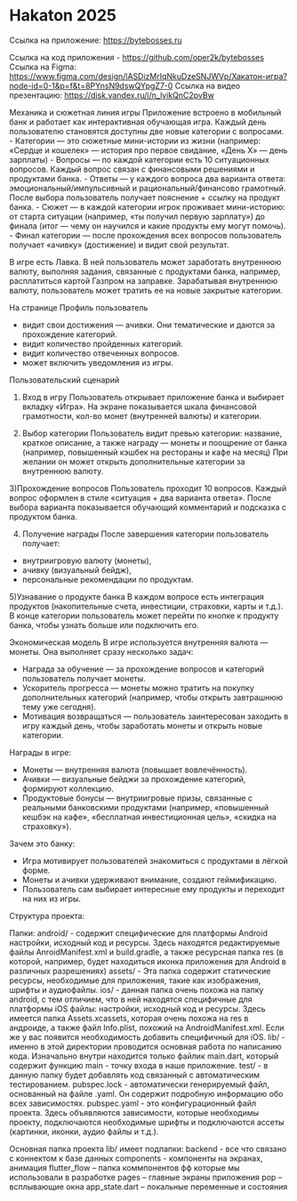 # Hakaton 2025

Ссылка на приложение:
https://bytebosses.ru



Ссылка на код приложения - https://github.com/oper2k/bytebosses
Ссылка на Figma: https://www.figma.com/design/lASDizMrIqNkuDzeSNJWVp/Хакатон-игра?node-id=0-1&p=f&t=8PYnsN9dswQYpgZ7-0
Ссылка на видео презентацию: https://disk.yandex.ru/i/n_lyikQnC2pvBw


Механика и сюжетная линия игры
Приложение встроено в мобильный банк и работает как интерактивная обучающая игра.
Каждый день пользователю становятся доступны две новые категории с вопросами.
- Категории — это сюжетные мини-истории из жизни (например: «Сердце и кошелек» — история про первое свидание, «День Х» — день зарплаты)
- Вопросы — по каждой категории есть 10 ситуационных вопросов. Каждый вопрос связан с финансовыми решениями и продуктами банка.
- Ответы — у каждого вопроса два варианта ответа: эмоциональный/импульсивный и рациональный/финансово грамотный. После выбора пользователь получает пояснение + ссылку на продукт банка.
- Сюжет — в каждой категории игрок проживает мини-историю: от старта ситуации (например, «ты получил первую зарплату») до финала (итог — чему он научился и какие продукты ему могут помочь).
- Финал категории — после прохождения всех вопросов пользователь получает «ачивку» (достижение) и видит свой результат.

В игре есть Лавка. В ней пользователь может заработать внутреннюю валюту, выполняя задания, связанные с продуктами банка, например, расплатиться картой Газпром на заправке. Зарабатывая внутреннюю валюту, пользователь может тратить ее на новые закрытые категории.

На странице Профиль пользователь 
- видит свои достижения — ачивки. Они тематические и даются за прохождение категорий.
- видит количество пройденных категорий.
- видит количество отвеченных вопросов.
- может включить уведомления из игры.


Пользовательский сценарий
1) Вход в игру
Пользователь открывает приложение банка и выбирает вкладку «Игра». На экране показывается шкала финансовой грамотности, кол-во монет (внутренней валюты) и категории.

2) Выбор категории
Пользователь видит превью категории: название, краткое описание, а также награду — монеты и поощрение от банка (например, повышенный кэшбек на рестораны и кафе на месяц)
При желании он может открыть дополнительные категории за внутреннюю валюту.

3)Прохождение вопросов
Пользователь проходит 10 вопросов.
Каждый вопрос оформлен в стиле «ситуация + два варианта ответа».
После выбора варианта показывается обучающий комментарий и подсказка с продуктом банка.

4) Получение награды
После завершения категории пользователь получает:
- внутриигровую валюту (монеты),
- ачивку (визуальный бейдж),
- персональные рекомендации по продуктам.

5)Узнавание о продукте банка
В каждом вопросе есть интеграция продуктов (накопительные счета, инвестиции, страховки, карты и т.д.).
В конце категории пользователь может перейти по кнопке к продукту банка, чтобы узнать больше или подключить его.

Экономическая модель
В игре используется внутренняя валюта — монеты.
Она выполняет сразу несколько задач:
- Награда за обучение — за прохождение вопросов и категорий пользователь получает монеты.
- Ускоритель прогресса — монеты можно тратить на покупку дополнительных категорий (например, чтобы открыть завтрашнюю тему уже сегодня).
- Мотивация возвращаться — пользователь заинтересован заходить в игру каждый день, чтобы заработать монеты и открыть новые категории.

Награды в игре:
- Монеты — внутренняя валюта (повышает вовлечённость).
- Ачивки — визуальные бейджи за прохождение категорий, формируют коллекцию.
- Продуктовые бонусы — внутриигровые призы, связанные с реальными банковскими продуктами (например, «повышенный кешбэк на кафе», «бесплатная инвестиционная цель», «скидка на страховку»).

Зачем это банку:
- Игра мотивирует пользователей знакомиться с продуктами в лёгкой форме.
- Монеты и ачивки удерживают внимание, создают геймификацию.
- Пользователь сам выбирает интересные ему продукты и переходит на них из игры.



Структура проекта:

Папки:
android/ - содержит специфические для платформы Android настройки, исходный код и ресурсы. Здесь находятся редактируемые файлы AnroidManifest.xml и build.gradle, а также ресурсная папка res (в которой, например, будет находиться иконка приложения для Android в различных разрешениях)
assets/ -  Эта папка содержит статические ресурсы, необходимые для приложения, такие как изображения, шрифты и аудиофайлы.
ios/ - данная папка очень похожа на папку android, с тем отличием, что в ней находятся специфичные для платформы iOS файлы: настройки, исходный код и ресурсы. Здесь имеется папка Assets.xcassets, которая очень похожа на res в андроиде, а также файл Info.plist, похожий на AndroidManifest.xml. Если же у вас появится необходимость добавить специфичный для iOS.
lib/ - именно в этой директории проводится основная работа по написанию кода. Изначально внутри находится только файлик main.dart, который содержит функцию main - точку входа в наше приложение.
test/ - в данную папку будет добавлять код связанный с автоматическим тестированием.
pubspec.lock - автоматически генерируемый файл, основанный на файле .yaml. Он содержит подробную информацию обо всех зависимостях. 
pubspec.yaml - это конфигурационный файл проекта. Здесь объявляются зависимости, которые необходимы проекту, подключаются необходимые шрифты и подключаются ассеты (картинки, иконки, аудио файлы и т.д.).


Основная папка проекта lib/ имеет подпапки:
backend - все что связано с коннектом к базе данных
components - компоненты на экранах, анимация
flutter_flow – папка коммпонентов фф которые мы использовали в разработке
pages – главные экраны приложения
pop – всплывающие окна
app_state.dart – локальные переменные и состояния
